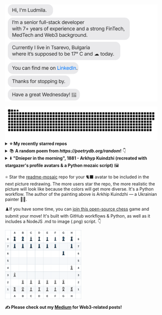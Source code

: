 [![](https://raw.githubusercontent.com/milaabl/milaabl/main/chat.svg)](https://www.linkedin.com/in/ludmila-a-dev/)

<!-- https://github.com/milaabl/milaabl/assets/86361434/c35b0e6f-acf0-435e-920d-b90faa4788ad -->

<img alt="Snake eating my contributions for breakfast🧉" src="https://raw.githubusercontent.com/milaabl/milaabl-readme/preview/github-contribution-grid-snake.svg" />

<details>
<summary>
  <strong>⭐ My recently starred repos </strong>
</summary>
  
<!-- Starred repos start -->
| Name | Url | Stars | Description |
| --- | --- |  --- |  --- |
| Xunzhuo/Xunzhuo|https://github.com/Xunzhuo/Xunzhuo|36|About me|
| zcaceres/interview-prep|https://github.com/zcaceres/interview-prep|1|algos, data structures etc.|
| zcaceres/snoop|https://github.com/zcaceres/snoop|3|Like grep or ack... for the DOM|
| zcaceres/zcaceres|https://github.com/zcaceres/zcaceres|2|Super secret Github profile README thing|
| zcaceres/dotfiles|https://github.com/zcaceres/dotfiles|2|System setup w/dotfiles, tools, and apps automated with Ansible. Forever a WIP.|
| glitch-txs/walletconnect-cafe|https://github.com/glitch-txs/walletconnect-cafe|2|Ethereum-provider implementation with Cafe (global state manager)|
| glitch-txs/metamask-csp-firefox|https://github.com/glitch-txs/metamask-csp-firefox|4|MetaMask is blocked by Firefox when using CSP|
| glitch-txs/next-auth|https://github.com/glitch-txs/next-auth|1|Authentication for the Web.|
| michaelsbradleyjr/nim-notcurses|https://github.com/michaelsbradleyjr/nim-notcurses|26|Nim wrapper for Notcurses: blingful TUIs and character graphics|
| arianXdev/hardhat-jest|https://github.com/arianXdev/hardhat-jest|10|A Hardhat plugin that allows you to use Jest easily!|
| przemek890/Gender_prediction|https://github.com/przemek890/Gender_prediction|4|An application that utilizes camera input to predict a person's gender using a convolutional layer in PyTorch.|
| pieralukasz/pixel-recruitment-task|https://github.com/pieralukasz/pixel-recruitment-task|1|Zadanie rekrutacyjne Pixel Technology|
| SaraRasoulian/oop-solid-patterns|https://github.com/SaraRasoulian/oop-solid-patterns|14|💎  An educational repository for OOP, SOLID and Design Patterns|
| BogdanMFometescu/resume-builder|https://github.com/BogdanMFometescu/resume-builder|11|Django-based web application that allows users to create, update, and export professional resumes.|
| 0xMimir/Advance-CNN-LSTM-Model-for-Cryptocurrency-Forecasting|https://github.com/0xMimir/Advance-CNN-LSTM-Model-for-Cryptocurrency-Forecasting|7|CNN LSTM model used for predicting cryptocurrencies|
| b-hristov/b-hristov|https://github.com/b-hristov/b-hristov|1||
| CloverGit/CloverGit|https://github.com/CloverGit/CloverGit|7||
| TatevKaren/TatevKaren-data-science-portfolio|https://github.com/TatevKaren/TatevKaren-data-science-portfolio|57|Data Science Portfolio of Tatev Karen Aslanyan including Case Studies and Research Projects that I have completed that solve business problems or introduce new products. Case Study papers, codes, and additional resources are all included.|
| PiotrRut/elonmusk-twitter-notifier|https://github.com/PiotrRut/elonmusk-twitter-notifier|62|AI driven e-mail notifier for tweets mentioning stock from Elon Musk 📈|
| Vendicated/Vencord|https://github.com/Vendicated/Vencord|7007|The cutest Discord client mod|
| yeoman/yo|https://github.com/yeoman/yo|3804|CLI tool for running Yeoman generators|
| matter-labs/zksync-era|https://github.com/matter-labs/zksync-era|2953|zkSync era|
| 0age/create2crunch|https://github.com/0age/create2crunch|429|A Rust program for finding salts that create gas-efficient Ethereum addresses via CREATE2.|
| joshstevens19/ethereum-multicall|https://github.com/joshstevens19/ethereum-multicall|336|Ability to call many ethereum constant function calls in 1 JSONRPC request|
| threshold-network/token-dashboard|https://github.com/threshold-network/token-dashboard|21||
| LimeChain/mongoose-immutable-plugin|https://github.com/LimeChain/mongoose-immutable-plugin|2|Mongoose plugin guarding fields from modifications|
| ankitects/anki|https://github.com/ankitects/anki|17372|Anki's shared backend and web components, and the Qt frontend|
| lightningnetwork/lnd|https://github.com/lightningnetwork/lnd|7510|Lightning Network Daemon ⚡️|
| CoNarrative/mongo-immutable|https://github.com/CoNarrative/mongo-immutable|10|Immutable MongoDB.|
| lightningdevkit/rust-lightning|https://github.com/lightningdevkit/rust-lightning|1091|A highly modular Bitcoin Lightning library written in Rust. It's rust-lightning, not Rusty's Lightning!|

<!-- Starred repos end -->

</details>

<details>
  <summary>📚 <strong>A random poem from <em>https://poetrydb.org/random</em>!</strong> 👇 </summary>

<!-- Start poem -->
# 💮 Stanzas Composed During a Thunderstorm by *George Gordon, Lord Byron*

<p>
    Chill and mirk is the nightly blast,<br/>  Where Pindus' mountains rise,<br/>And angry clouds are pouring fast<br/>  The vengeance of the skies.<br/><br/>Our guides are gone, our hope is lost,<br/>  And lightnings, as they play,<br/>But show where rocks our path have crost,<br/>  Or gild the torrent's spray.<br/><br/>Is yon a cot I saw, though low?<br/>  When lightning broke the gloom--<br/>How welcome were its shade!--ah, no!<br/>  'Tis but a Turkish tomb.<br/><br/>Through sounds of foaming waterfalls,<br/>  I hear a voice exclaim--<br/>My way-worn countryman, who calls<br/>  On distant England's name.<br/><br/>A shot is fired--by foe or friend?<br/>  Another--'tis to tell<br/>The mountain-peasants to descend,<br/>  And lead us where they dwell.<br/><br/>Oh! who in such a night will dare<br/>  To tempt the wilderness?<br/>And who 'mid thunder-peals can hear<br/>  Our signal of distress?<br/><br/>And who that heard our shouts would rise<br/>  To try the dubious road?<br/>Nor rather deem from nightly cries<br/>  That outlaws were abroad.<br/><br/>Clouds burst, skies flash, oh, dreadful hour!<br/>  More fiercely pours the storm!<br/>Yet here one thought has still the power<br/>  To keep my bosom warm.<br/><br/>While wandering through each broken path,<br/>  O'er brake and craggy brow;<br/>While elements exhaust their wrath,<br/>  Sweet Florence, where art thou?<br/><br/>Not on the sea, not on the sea--<br/>  Thy bark hath long been gone:<br/>Oh, may the storm that pours on me,<br/>  Bow down my head alone!<br/><br/>Full swiftly blew the swift Siroc,<br/>  When last I pressed thy lip;<br/>And long ere now, with foaming shock,<br/>  Impelled thy gallant ship.<br/><br/>Now thou art safe; nay, long ere now<br/>  Hast trod the shore of Spain;<br/>'Twere hard if aught so fair as thou<br/>  Should linger on the main.<br/><br/>And since I now remember thee<br/>  In darkness and in dread,<br/>As in those hours of revelry<br/>  Which Mirth and Music sped;<br/><br/>Do thou, amid the fair white walls,<br/>  If Cadiz yet be free,<br/>At times from out her latticed halls<br/>  Look o'er the dark blue sea;<br/><br/>Then think upon Calypso's isles,<br/>  Endeared by days gone by;<br/>To others give a thousand smiles,<br/>  To me a single sigh.<br/><br/>And when the admiring circle mark<br/>  The paleness of thy face,<br/>A half-formed tear, a transient spark<br/>  Of melancholy grace,<br/><br/>Again thou'lt smile, and blushing shun<br/>  Some coxcomb's raillery;<br/>Nor own for once thou thought'st on one,<br/>  Who ever thinks on thee.<br/><br/>Though smile and sigh alike are vain,<br/>  When severed hearts repine,<br/>My spirit flies o'er Mount and Main,<br/>  And mourns in search of _thine_.
</p>

***
<!-- End poem -->
</details>

<details>
<summary>
  ⬇️ <strong>"Dnieper in the morning", 1881 - Arkhyp Kuindzhi (recreated with stargazer's profile avatars & a Python mozaic script)</strong> 🖼️
</summary>

<img width="49%" src="https://raw.githubusercontent.com/milaabl/readme-mosaic/main/data/input.jpg" alt="Original picture"/>
<img width="49%" src="https://raw.githubusercontent.com/milaabl/readme-mosaic/main/data/output.jpg" alt="Output picture"/>
<img width="70%" src="https://raw.githubusercontent.com/milaabl/readme-mosaic/main/data/output.gif" alt="Output GIF"/>
</details>

⭐ Star the [readme-mosaic](https://github.com/milaabl/readme-mosaic) repo for your 🐈‍⬛ avatar to be included in the next picture redrawing. The more users star the repo, the more realistic the picture will look like because the colors will get more diverse. It's a Python workflow. The author of the painting above is Arkhip Kuindzhi — a Ukrainian painter 💙💛.

♟️If you have some time, you can [join this open-source chess](https://github.com/milaabl/readme-chess) game and submit your move! It's built with GitHub workflows & Python, as well as it includes a NodeJS .md to image (.png) script. 👇

<a href="https://github.com/milaabl/readme-chess/blob/master/README.md"><img src="https://raw.githubusercontent.com/milaabl/readme-chess/master/chess.png" alt="README chess dynamic game preview" width="50%" /></a>

<strong>✍️ Please check out my <a href="https://medium.com/@milaabl2405">Medium</a> for Web3-related posts!</strong>

